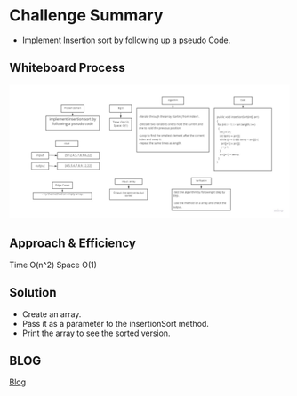

# Challenge Summary
- Implement Insertion sort by following up a pseudo Code.

## Whiteboard Process
![](insertion-sort.jpg)

## Approach & Efficiency
Time O(n^2) Space O(1)

## Solution
- Create an array.
- Pass it as a parameter to the insertionSort method.
- Print the array to see the sorted version.
## BLOG
[Blog](blog.md)
